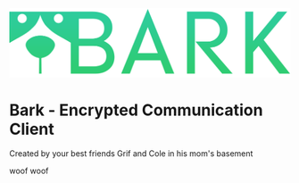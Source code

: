 ![alt text](https://github.com/ColeFortson/Bark/blob/master/Images/bark%20logo%20text%20alpha.png "Woof Woof")
# Bark - Encrypted Communication Client

Created by your best friends Grif and Cole in his mom's basement

woof woof
